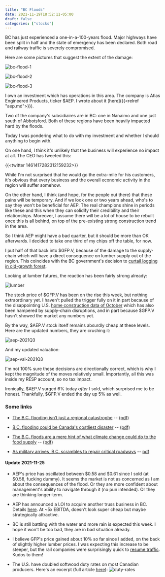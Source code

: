 ```yaml
---
title: "BC Floods"
date: 2021-11-19T18:52:11-05:00
draft: false
categories: ["stocks"]
---
```


BC has just experienced a one-in-a-100-years flood. Major highways have been split in half and the state of emergency has been declared. Both road and railway traffic is severely compromised.

Here are some pictures that suggest the extent of the damage:

![bc-flood-1](/images/bc-flood-1.jpg)

![bc-flood-2](/images/bc-flood-2.png)

![bc-flood-3](/images/bc-flood-3.jpg)

I own an investment which has operations in this area. The company is Atlas Engineered Products, ticker $AEP. I wrote about it [here]({{<relref "aep.md">}}).

Two of the company's subsidiaires are in BC: one in Nanaimo and one just south of Abbotsford. Both of these regions have been heavily impacted hard by the floods.

Today I was pondering what to do with my investment and whether I should anything to begin with. 

On one hand, I think it's unlikely that the business will experience no impact at all. The CEO has tweeted this:

{{<twitter 1461417282312159232>}}

While I'm not surprised that he would go the extra-mile for his customers, it's obvious that every business and the overall economic activity in the region will suffer somehow.

On the other hand, I think (and hope, for the people out there) that these pains will be temporary. And if we look one or two years ahead, who's to say they won't be beneficial for AEP. The real champions shine in periods like these and this when they can solidify their credibility and their relationships. Moreover, I assume there will be a lot of house to be rebuilt once this is all behind, on top of the pre-existing strong construction trend in the area. 

So I think AEP might have a bad quarter, but it should be more than OK afterwards. I decided to take one third of my chips off the table, for now.

 I put half of that back into $GFP.V, because of the damage to the supply-chain which will have a direct consequence on lumber supply out of the region. This coincides with the BC government's decision to [curtail logging in old-growth forest](https://www.fastmarkets.com/article/4016602/british-columbia-forest-products-industry-faces-uncertain-future-as-government-defers-millions-of-a).

Looking at lumber futures, the reaction has been fairly strong already:

![lumber](/images/lumber-spot.png)

The stock price of $GFP.V has been on the rise this week, but nothing extraordinary yet. I haven't pulled the trigger fully on it in part because of the disappointing U.S. [home construction data of October](https://madisonsreport.com/) which has also been hampered by supply-chain disruptions, and in part because $GFP.V hasn't showed the market any numbers yet.

By the way, $AEP.V stock itself remains absurdly cheap at these levels. Here are the updated numbers, they are crushing it:

![aep-2021Q3](/images/aep-2021Q3.png)

And my updated valuation:

![aep-val-2021Q3](/images/aep-val-2021Q3.png)

I'm not 100% sure these decisions are directionally correct, which is why I kept the magnitude of the moves relatively small. Importantly, all this was inside my RESP account, so no tax impact.

Ironically, $AEP.V surged 6% today _after_ I sold, which surprised me to be honest. Thankfully, $GFP.V ended the day up 5% as well.

### Some links

- [The B.C. flooding isn’t just a regional catastrophe](https://www.theglobeandmail.com/opinion/article-the-bc-flooding-isnt-just-a-regional-catastrophe-its-a-warning-that/) -- [(pdf)](https://drive.google.com/file/d/1GTcqfvDnFktNg7BFhJ7sTjnL_jiOOppb/view?usp=sharing)

- [B.C. flooding could be Canada's costliest disaster](https://financialpost.com/news/economy/b-c-flooding-could-be-canadas-costliest-disaster-as-cut-off-port-of-vancouver-snarls-supply-chain) -- [(pdf)](https://drive.google.com/file/d/1IUbN7nIuTCofU0ZokJTJJN3qGzrDiTbf/view?usp=sharing)

- [The B.C. floods are a mere hint of what climate change could do to the food supply](https://www.macleans.ca/society/environment/the-b-c-floods-are-a-mere-hint-of-what-climate-change-could-do-to-the-food-supply/) -- [(pdf)](https://drive.google.com/file/d/105kWjsj1YeHj-rUNAKtQgzf4tlG2wfzk/view?usp=sharing)

- [As military arrives, B.C. scrambles to repair critical roadways](https://www.thestar.com/news/canada/2021/11/18/we-are-not-out-of-this-thing-by-a-long-shot-as-military-arrives-bc-scrambles-to-repair-critical-roadways-amid-fears-of-hoarding-and-more-rain.html?utm_source=Twitter&utm_medium=SocialMedia&utm_campaign=National&utm_content=bcscrambles) -- [pdf](https://drive.google.com/file/d/1koaJ0LIIvjeQgVRI69q25C96U1N5gsH1/view?usp=sharing)

#### Update 2021-11-25

- AEP's price has oscillated between $0.58 and $0.61 since I sold (at $0.58, fucking dummy). It seems the market is not as concerned as I am about the consequences of the flood. Or they are more confident about management's ability to navigate through it (no pun intended). Or they are thinking longer-term. 

- AEP has announced a LOI to acquire another truss business in BC. Details [here](https://www.newswire.ca/news-releases/atlas-engineered-products-announces-letter-of-intent-for-british-columbia-acquisition-847808339.html). At ~5x EBITDA, doesn't look super cheap but maybe strategically attractive.

- BC is still battling with the water and more rain is expected this week. I hope it won't be too bad, they are in bad situation already. 

- I believe GFP's price gained about 10% so far since I added, on the back of slightly higher lumber prices. I was expecting this increase to be steeper, but the rail companies were surprisingly quick to [resume traffic](https://www.cbc.ca/news/canada/british-columbia/cn-resuming-bc-1.6259531). Kudos to them! 

- The U.S. have doubled softwood duty rates on most Canadian producers. Here's an excerpt (full article [here](https://drive.google.com/file/d/1MtEkO9gW_O_BXlDDxE7Ov-uDK-WB-QK3/view?usp=sharing)):
![duty-rates](/images/duty-rates.png)